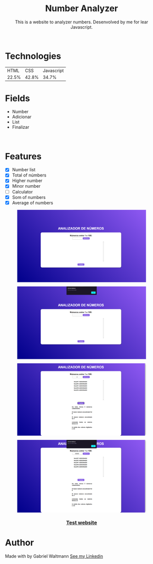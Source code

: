 

<h1 align="center" >Number Analyzer </h1>

<p align="center">This is a website to analyzer numbers. Desenvolved by me for lear Javascript.</p>

<br>

# Technologies

<table align="center">
  <tr>
    <td>HTML</td>
    <td>CSS</td>
    <td>Javascript</td>

  </tr>
  <tr>
    <td>22.5%</td>
    <td>42.8%</td>
    <td>34.7%</td>

  </tr>
</table>


# Fields <!-- Campos -->
+ Number
+ Adicionar
+ List
+ Finalizar


<br>

# Features
- [X] Number list
- [X] Total of númbers 
- [X] Higher number 
- [X] Minor number 
- [ ] Calculator
- [X] Som of numbers 
- [X] Average of numbers

<figure>
  <img align="center" src="readme/1.png"></img>
</figure>

<figure>
  <img align="center" src="readme/2.png"></img>
</figure>

<figure>
  <img align="center" src="readme/3.png"></img>
</figure>


<figure>
  <img align="center" src="readme/4.png"></img>
</figure>


  <a align="center" href="https://gabrielwaltmann.github.io/analizador-de-numeros/" target="_blank">
    <h3 align="center">Test website
  </a>

# Author

<p> Made with by Gabriel Waltmann <a href="https://www.linkedin.com/in/gabriel-waltmann-236114232/">See my Linkedin</a>